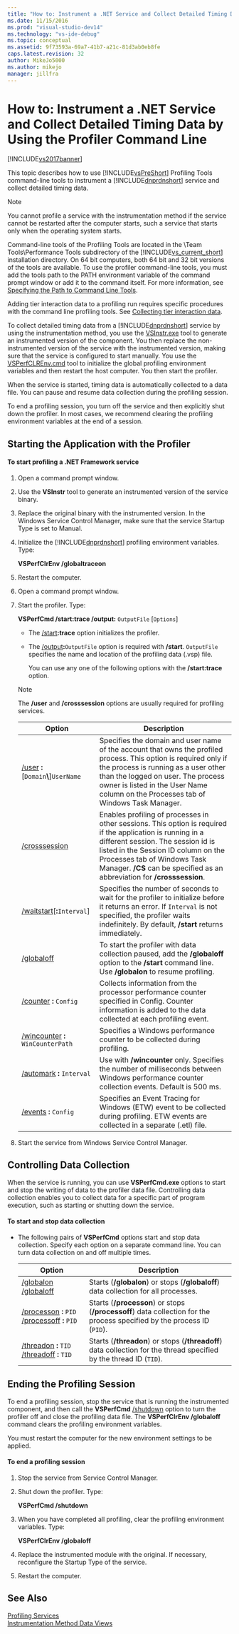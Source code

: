 ```yaml
---
title: "How to: Instrument a .NET Service and Collect Detailed Timing Data by Using the Profiler Command Line | Microsoft Docs"
ms.date: 11/15/2016
ms.prod: "visual-studio-dev14"
ms.technology: "vs-ide-debug"
ms.topic: conceptual
ms.assetid: 9f73593a-69a7-41b7-a21c-81d3ab0eb8fe
caps.latest.revision: 32
author: MikeJo5000
ms.author: mikejo
manager: jillfra
---
```

# How to: Instrument a .NET Service and Collect Detailed Timing Data by Using the Profiler Command Line
[!INCLUDE[vs2017banner](../includes/vs2017banner.md)]

This topic describes how to use [!INCLUDE[vsPreShort](../includes/vspreshort-md.md)] Profiling Tools command-line tools to instrument a [!INCLUDE[dnprdnshort](../includes/dnprdnshort-md.md)] service and collect detailed timing data.  

> [!NOTE]
>  You cannot profile a service with the instrumentation method if the service cannot be restarted after the computer starts, such a service that starts only when the operating system starts.  
>   
>  Command-line tools of the Profiling Tools are located in the \Team Tools\Performance Tools subdirectory of the [!INCLUDE[vs_current_short](../includes/vs-current-short-md.md)] installation directory. On 64 bit computers, both 64 bit and 32 bit versions of the tools are available. To use the profiler command-line tools, you must add the tools path to the PATH environment variable of the command prompt window or add it to the command itself. For more information, see [Specifying the Path to Command Line Tools](../profiling/specifying-the-path-to-profiling-tools-command-line-tools.md).  
>   
>  Adding tier interaction data to a profiling run requires specific procedures with the command line profiling tools. See [Collecting tier interaction data](../profiling/adding-tier-interaction-data-from-the-command-line.md).  

 To collect detailed timing data from a [!INCLUDE[dnprdnshort](../includes/dnprdnshort-md.md)] service by using the instrumentation method, you use the [VSInstr.exe](../profiling/vsinstr.md) tool to generate an instrumented version of the component. You then replace the non-instrumented version of the service with the instrumented version, making sure that the service is configured to start manually. You use the [VSPerfCLREnv.cmd](../profiling/vsperfclrenv.md) tool to initialize the global profiling environment variables and then restart the host computer. You then start the profiler.  

 When the service is started, timing data is automatically collected to a data file. You can pause and resume data collection during the profiling session.  

 To end a profiling session, you turn off the service and then explicitly shut down the profiler. In most cases, we recommend clearing the profiling environment variables at the end of a session.  

## Starting the Application with the Profiler  

#### To start profiling a .NET Framework service  

1. Open a command prompt window.  

2. Use the **VSInstr** tool to generate an instrumented version of the service binary.  

3. Replace the original binary with the instrumented version. In the Windows Service Control Manager, make sure that the service Startup Type is set to Manual.  

4. Initialize the [!INCLUDE[dnprdnshort](../includes/dnprdnshort-md.md)] profiling environment variables. Type:  

    **VSPerfClrEnv /globaltraceon**  

5. Restart the computer.  

6. Open a command prompt window.  

7. Start the profiler. Type:  

    **VSPerfCmd /start:trace /output:** `OutputFile` [`Options`]  

   - The [/start](../profiling/start.md)**:trace** option initializes the profiler.  

   - The [/output](../profiling/output.md)**:**`OutputFile` option is required with **/start**. `OutputFile` specifies the name and location of the profiling data (.vsp) file.  

     You can use any one of the following options with the **/start:trace** option.  

   > [!NOTE]
   >  The **/user** and **/crosssession** options are usually required for profiling services.  

   |                                 Option                                  |                                                                                                                                            Description                                                                                                                                             |
   |-------------------------------------------------------------------------|----------------------------------------------------------------------------------------------------------------------------------------------------------------------------------------------------------------------------------------------------------------------------------------------------|
   | [/user](../profiling/user-vsperfcmd.md) **:**[`Domain`**\\**]`UserName` |        Specifies the domain and user name of the account that owns the profiled process. This option is required only if the process is running as a user other than the logged on user. The process owner is listed in the User Name column on the Processes tab of Windows Task Manager.         |
   |              [/crosssession](../profiling/crosssession.md)              | Enables profiling of processes in other sessions. This option is required if the application is running in a different session. The session id is listed in the Session ID column on the Processes tab of Windows Task Manager. **/CS** can be specified as an abbreviation for **/crosssession**. |
   |        [/waitstart](../profiling/waitstart.md)[**:**`Interval`]         |                                          Specifies the number of seconds to wait for the profiler to initialize before it returns an error. If `Interval` is not specified, the profiler waits indefinitely. By default, **/start** returns immediately.                                           |
   |          [/globaloff](../profiling/globalon-and-globaloff.md)           |                                                                      To start the profiler with data collection paused, add the **/globaloff** option to the **/start** command line. Use **/globalon** to resume profiling.                                                                       |
   |           [/counter](../profiling/counter.md) **:** `Config`            |                                                                    Collects information from the processor performance counter specified in Config. Counter information is added to the data collected at each profiling event.                                                                    |
   |    [/wincounter](../profiling/wincounter.md) **:** `WinCounterPath`     |                                                                                                             Specifies a Windows performance counter to be collected during profiling.                                                                                                              |
   |         [/automark](../profiling/automark.md) **:** `Interval`          |                                                                           Use with **/wincounter** only. Specifies the number of milliseconds between Windows performance counter collection events. Default is 500 ms.                                                                            |
   |       [/events](../profiling/events-vsperfcmd.md) **:** `Config`        |                                                                              Specifies an Event Tracing for Windows (ETW) event to be collected during profiling. ETW events are collected in a separate (.etl) file.                                                                              |

8. Start the service from Windows Service Control Manager.  

## Controlling Data Collection  
 When the service is running, you can use **VSPerfCmd.exe** options to start and stop the writing of data to the profiler data file. Controlling data collection enables you to collect data for a specific part of program execution, such as starting or shutting down the service.  

#### To start and stop data collection  

-   The following pairs of **VSPerfCmd** options start and stop data collection. Specify each option on a separate command line. You can turn data collection on and off multiple times.  

    |Option|Description|  
    |------------|-----------------|  
    |[/globalon /globaloff](../profiling/globalon-and-globaloff.md)|Starts (**/globalon**) or stops (**/globaloff**) data collection for all processes.|  
    |[/processon](../profiling/processon-and-processoff.md) **:** `PID` [/processoff](../profiling/processon-and-processoff.md) **:** `PID`|Starts (**/processon**) or stops (**/processoff**) data collection for the process specified by the process ID (`PID`).|  
    |[/threadon](../profiling/threadon-and-threadoff.md) **:** `TID` [/threadoff](../profiling/threadon-and-threadoff.md) **:** `TID`|Starts (**/threadon**) or stops (**/threadoff**) data collection for the thread specified by the thread ID (`TID`).|  

## Ending the Profiling Session  
 To end a profiling session, stop the service that is running the instrumented component, and then call the **VSPerfCmd** [/shutdown](../profiling/shutdown.md) option to turn the profiler off and close the profiling data file. The **VSPerfClrEnv /globaloff** command clears the profiling environment variables.  

 You must restart the computer for the new environment settings to be applied.  

#### To end a profiling session  

1. Stop the service from Service Control Manager.  

2. Shut down the profiler. Type:  

     **VSPerfCmd /shutdown**  

3. When you have completed all profiling, clear the profiling environment variables. Type:  

     **VSPerfClrEnv /globaloff**  

4. Replace the instrumented module with the original. If necessary, reconfigure the Startup Type of the service.  

5. Restart the computer.  

## See Also  
 [Profiling Services](../profiling/command-line-profiling-of-services.md)   
 [Instrumentation Method Data Views](../profiling/instrumentation-method-data-views.md)
